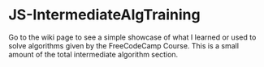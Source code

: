 # JS-IntermediateAlgTraining
Go to the wiki page to see a simple showcase of what I learned or used to solve algorithms given by the FreeCodeCamp Course. 
This is a small amount of the total intermediate algorithm section.
